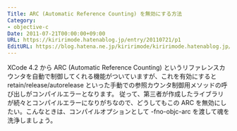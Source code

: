 ```yaml
---
Title: ARC (Automatic Reference Counting) を無効にする方法
Category:
- objective-c
Date: 2011-07-21T00:00:00+09:00
URL: https://kiririmode.hatenablog.jp/entry/20110721/p1
EditURL: https://blog.hatena.ne.jp/kiririmode/kiririmode.hatenablog.jp/atom/entry/8454420450078210982
---
```


XCode 4.2 から ARC (Automatic Reference Counting) というリファレンスカウンタを自動で制御してくれる機能がついていますが、これを有効にすると retain/release/autorelease といった手動での参照カウンタ制御用メソッドの呼び出しがコンパイルエラーとなります。
従って、第三者が作成したライブラリが続々とコンパイルエラーになりがちなので、どうしてもこの ARC を無効にしたい。こんなときは、コンパイルオプションとして -fno-objc-arc を渡して魂を洗浄しましょう。
